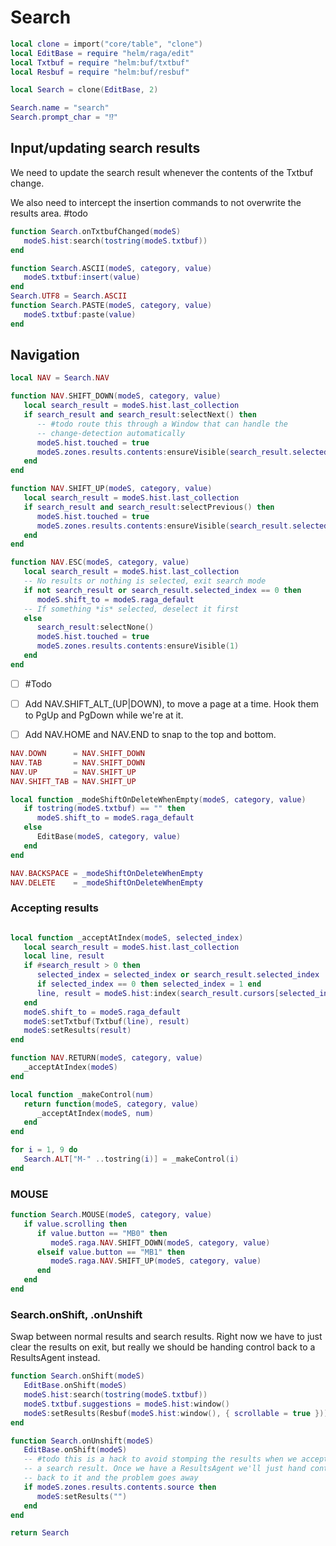 # Search


```lua
local clone = import("core/table", "clone")
local EditBase = require "helm/raga/edit"
local Txtbuf = require "helm:buf/txtbuf"
local Resbuf = require "helm:buf/resbuf"

local Search = clone(EditBase, 2)

Search.name = "search"
Search.prompt_char = "⁉️"
```

## Input/updating search results

We need to update the search result whenever the contents of the Txtbuf change\.

We also need to intercept the insertion commands to not overwrite the results area\.
\#todo

```lua
function Search.onTxtbufChanged(modeS)
   modeS.hist:search(tostring(modeS.txtbuf))
end

function Search.ASCII(modeS, category, value)
   modeS.txtbuf:insert(value)
end
Search.UTF8 = Search.ASCII
function Search.PASTE(modeS, category, value)
   modeS.txtbuf:paste(value)
end
```

## Navigation

```lua
local NAV = Search.NAV

function NAV.SHIFT_DOWN(modeS, category, value)
   local search_result = modeS.hist.last_collection
   if search_result and search_result:selectNext() then
      -- #todo route this through a Window that can handle the
      -- change-detection automatically
      modeS.hist.touched = true
      modeS.zones.results.contents:ensureVisible(search_result.selected_index)
   end
end
```

```lua
function NAV.SHIFT_UP(modeS, category, value)
   local search_result = modeS.hist.last_collection
   if search_result and search_result:selectPrevious() then
      modeS.hist.touched = true
      modeS.zones.results.contents:ensureVisible(search_result.selected_index)
   end
end
```

```lua
function NAV.ESC(modeS, category, value)
   local search_result = modeS.hist.last_collection
   -- No results or nothing is selected, exit search mode
   if not search_result or search_result.selected_index == 0 then
      modeS.shift_to = modeS.raga_default
   -- If something *is* selected, deselect it first
   else
      search_result:selectNone()
      modeS.hist.touched = true
      modeS.zones.results.contents:ensureVisible(1)
   end
end
```


- [ ]  \#Todo

  - [ ]  Add NAV\.SHIFT\_ALT\_\(UP|DOWN\), to move a page at a time\.
      Hook them to PgUp and PgDown while we're at it\.

  - [ ]  Add NAV\.HOME and NAV\.END to snap to the
      top and bottom\.

```lua
NAV.DOWN      = NAV.SHIFT_DOWN
NAV.TAB       = NAV.SHIFT_DOWN
NAV.UP        = NAV.SHIFT_UP
NAV.SHIFT_TAB = NAV.SHIFT_UP

local function _modeShiftOnDeleteWhenEmpty(modeS, category, value)
   if tostring(modeS.txtbuf) == "" then
      modeS.shift_to = modeS.raga_default
   else
      EditBase(modeS, category, value)
   end
end

NAV.BACKSPACE = _modeShiftOnDeleteWhenEmpty
NAV.DELETE    = _modeShiftOnDeleteWhenEmpty

```

### Accepting results

```lua

local function _acceptAtIndex(modeS, selected_index)
   local search_result = modeS.hist.last_collection
   local line, result
   if #search_result > 0 then
      selected_index = selected_index or search_result.selected_index
      if selected_index == 0 then selected_index = 1 end
      line, result = modeS.hist:index(search_result.cursors[selected_index])
   end
   modeS.shift_to = modeS.raga_default
   modeS:setTxtbuf(Txtbuf(line), result)
   modeS:setResults(result)
end

function NAV.RETURN(modeS, category, value)
   _acceptAtIndex(modeS)
end

local function _makeControl(num)
   return function(modeS, category, value)
      _acceptAtIndex(modeS, num)
   end
end

for i = 1, 9 do
   Search.ALT["M-" ..tostring(i)] = _makeControl(i)
end

```

### MOUSE

```lua
function Search.MOUSE(modeS, category, value)
   if value.scrolling then
      if value.button == "MB0" then
         modeS.raga.NAV.SHIFT_DOWN(modeS, category, value)
      elseif value.button == "MB1" then
         modeS.raga.NAV.SHIFT_UP(modeS, category, value)
      end
   end
end
```


### Search\.onShift, \.onUnshift

Swap between normal results and search results\. Right now we have to just
clear the results on exit, but really we should be handing control back to a
ResultsAgent instead\.

```lua
function Search.onShift(modeS)
   EditBase.onShift(modeS)
   modeS.hist:search(tostring(modeS.txtbuf))
   modeS.txtbuf.suggestions = modeS.hist:window()
   modeS:setResults(Resbuf(modeS.hist:window(), { scrollable = true }))
end

function Search.onUnshift(modeS)
   EditBase.onShift(modeS)
   -- #todo this is a hack to avoid stomping the results when we accept
   -- a search result. Once we have a ResultsAgent we'll just hand control
   -- back to it and the problem goes away
   if modeS.zones.results.contents.source then
      modeS:setResults("")
   end
end
```

```lua
return Search
```

